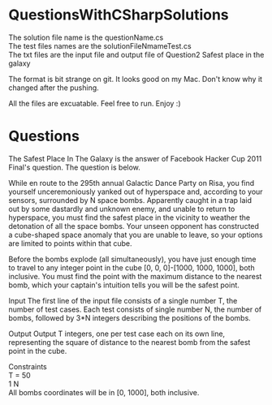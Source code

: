 # QuestionsWithCSharpSolutions
The solution file name is the questionName.cs  
The test files names are the solutionFileNmameTest.cs  
The txt files are the input file and output file of Question2 Safest place in the galaxy  

The format is bit strange on git. It looks good on my Mac. Don't know why it changed after the pushing. 

All the files are excuatable. Feel free to run. Enjoy :)  

# Questions
The Safest Place In The Galaxy is the answer of Facebook Hacker Cup 2011 Final's question. The question is below. 

While en route to the 295th annual Galactic Dance Party on Risa, you find yourself unceremoniously yanked out of hyperspace and, according to your sensors, surrounded by N space bombs.  Apparently caught in a trap laid out by some dastardly and unknown enemy, and unable to return to hyperspace, you must find the safest place in the vicinity to weather the detonation of all the space bombs.  Your unseen opponent has constructed a cube-shaped space anomaly that you are unable to leave, so your options are limited to points within that cube.
 
Before the bombs explode (all simultaneously), you have just enough time to travel to any integer point in the cube [0, 0, 0]-[1000, 1000, 1000], both inclusive.  You must find the point with the maximum distance to the nearest bomb, which your captain's intuition tells you will be the safest point.
 
Input
The first line of the input file consists of a single number T, the number of test cases. Each test consists of single number N, the number of bombs, followed by 3*N integers describing the positions of the bombs.
 
Output
Output T integers, one per test case each on its own line, representing the square of distance to the nearest bomb from the safest point in the cube.
 
Constraints  
T = 50  
1 N  
All bombs coordinates will be in [0, 1000], both inclusive.  
